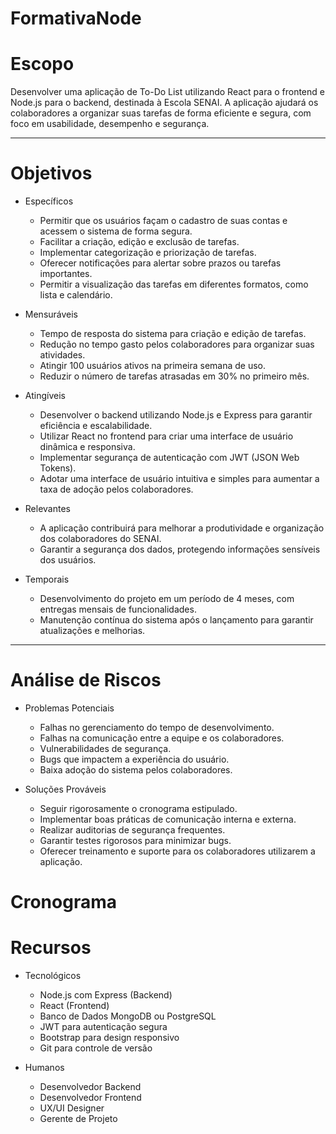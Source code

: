 # FormativaNode

# Escopo

Desenvolver uma aplicação de To-Do List utilizando React para o frontend e Node.js para o backend, destinada à Escola SENAI. A aplicação ajudará os colaboradores a organizar suas tarefas de forma eficiente e segura, com foco em usabilidade, desempenho e segurança.

---

# Objetivos

- Específicos
  - Permitir que os usuários façam o cadastro de suas contas e acessem o sistema de forma segura.
  - Facilitar a criação, edição e exclusão de tarefas.
  - Implementar categorização e priorização de tarefas.
  - Oferecer notificações para alertar sobre prazos ou tarefas importantes.
  - Permitir a visualização das tarefas em diferentes formatos, como lista e calendário.

- Mensuráveis
  - Tempo de resposta do sistema para criação e edição de tarefas.
  - Redução no tempo gasto pelos colaboradores para organizar suas atividades.
  - Atingir 100 usuários ativos na primeira semana de uso.
  - Reduzir o número de tarefas atrasadas em 30% no primeiro mês.

- Atingíveis
  - Desenvolver o backend utilizando Node.js e Express para garantir eficiência e escalabilidade.
  - Utilizar React no frontend para criar uma interface de usuário dinâmica e responsiva.
  - Implementar segurança de autenticação com JWT (JSON Web Tokens).
  - Adotar uma interface de usuário intuitiva e simples para aumentar a taxa de adoção pelos colaboradores.

- Relevantes
  - A aplicação contribuirá para melhorar a produtividade e organização dos colaboradores do SENAI.
  - Garantir a segurança dos dados, protegendo informações sensíveis dos usuários.

- Temporais
  - Desenvolvimento do projeto em um período de 4 meses, com entregas mensais de funcionalidades.
  - Manutenção contínua do sistema após o lançamento para garantir atualizações e melhorias.

---

# Análise de Riscos

- Problemas Potenciais
  - Falhas no gerenciamento do tempo de desenvolvimento.
  - Falhas na comunicação entre a equipe e os colaboradores.
  - Vulnerabilidades de segurança.
  - Bugs que impactem a experiência do usuário.
  - Baixa adoção do sistema pelos colaboradores.

- Soluções Prováveis
  - Seguir rigorosamente o cronograma estipulado.
  - Implementar boas práticas de comunicação interna e externa.
  - Realizar auditorias de segurança frequentes.
  - Garantir testes rigorosos para minimizar bugs.
  - Oferecer treinamento e suporte para os colaboradores utilizarem a aplicação.


# Cronograma




# Recursos

- Tecnológicos
  - Node.js com Express (Backend)
  - React (Frontend)
  - Banco de Dados MongoDB ou PostgreSQL
  - JWT para autenticação segura
  - Bootstrap para design responsivo
  - Git para controle de versão

- Humanos
  - Desenvolvedor Backend
  - Desenvolvedor Frontend
  - UX/UI Designer
  - Gerente de Projeto
